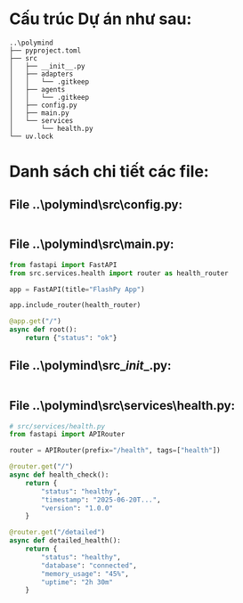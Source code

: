 # Cấu trúc Dự án như sau:

```
..\polymind
├── pyproject.toml
├── src
│   ├── __init__.py
│   ├── adapters
│   │   └── .gitkeep
│   ├── agents
│   │   └── .gitkeep
│   ├── config.py
│   ├── main.py
│   └── services
│       └── health.py
└── uv.lock
```

# Danh sách chi tiết các file:

## File ..\polymind\src\config.py:
```python

```

## File ..\polymind\src\main.py:
```python
from fastapi import FastAPI
from src.services.health import router as health_router

app = FastAPI(title="FlashPy App")

app.include_router(health_router)

@app.get("/")
async def root():
    return {"status": "ok"}

```

## File ..\polymind\src\__init__.py:
```python

```

## File ..\polymind\src\services\health.py:
```python
# src/services/health.py
from fastapi import APIRouter

router = APIRouter(prefix="/health", tags=["health"])

@router.get("/")
async def health_check():
    return {
        "status": "healthy", 
        "timestamp": "2025-06-20T...",
        "version": "1.0.0"
    }

@router.get("/detailed")
async def detailed_health():
    return {
        "status": "healthy",
        "database": "connected",
        "memory_usage": "45%",
        "uptime": "2h 30m"
    }
```

